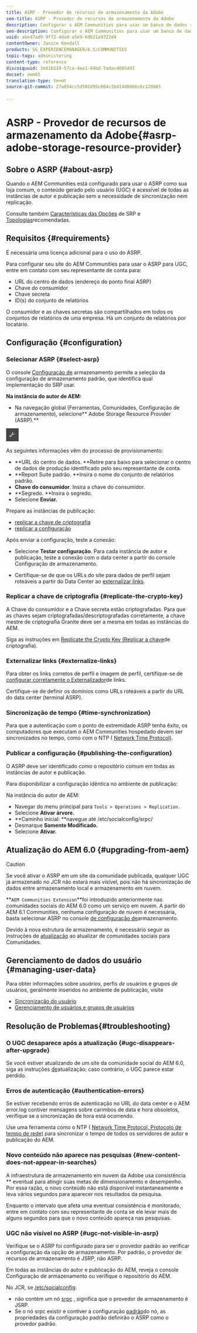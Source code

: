 ```yaml
---
title: ASRP - Provedor de recursos de armazenamento da Adobe
seo-title: ASRP - Provedor de recursos de armazenamento da Adobe
description: Configurar o AEM Communities para usar um banco de dados relacional como sua loja comum
seo-description: Configurar o AEM Communities para usar um banco de dados relacional como sua loja comum
uuid: abe47ad9-9f72-4dad-a5e9-6d621a9722d4
contentOwner: Janice Kendall
products: SG_EXPERIENCEMANAGER/6.5/COMMUNITIES
topic-tags: administering
content-type: reference
discoiquuid: 3e81b519-57ca-4ee1-94bd-7adac4605407
docset: aem65
translation-type: tm+mt
source-git-commit: 27a054cc5d502d95c664c3b414d0066c6c120b65

---
```



# ASRP - Provedor de recursos de armazenamento da Adobe{#asrp-adobe-storage-resource-provider}

## Sobre o ASRP {#about-asrp}

Quando o AEM Communities está configurado para usar o ASRP como sua loja comum, o conteúdo gerado pelo usuário (UGC) é acessível de todas as instâncias de autor e publicação sem a necessidade de sincronização nem replicação.

Consulte também [Características das Opções](/help/communities/working-with-srp.md#characteristics-of-srp-options) de SRP e [Topologias](/help/communities/topologies.md)recomendadas.

## Requisitos {#requirements}

É necessária uma licença adicional para o uso do ASRP.

Para configurar seu site do AEM Communities para usar o ASRP para UGC, entre em contato com seu representante de conta para:

* URL do centro de dados (endereço do ponto final ASRP)
* Chave do consumidor
* Chave secreta
* ID(s) do conjunto de relatórios

O consumidor e as chaves secretas são compartilhados em todos os conjuntos de relatórios de uma empresa. Há um conjunto de relatórios por locatário.

## Configuração {#configuration}

### Selecionar ASRP {#select-asrp}

O console [Configuração de](/help/communities/srp-config.md) armazenamento permite a seleção da configuração de armazenamento padrão, que identifica qual implementação do SRP usar.

**Na instância do autor de AEM:**

* Na navegação global (Ferramentas, Comunidades, Configuração de armazenamento), selecione** Adobe Storage Resource Provider (ASRP).**

![chlimage_1-30](assets/chlimage_1-30.png)

As seguintes informações vêm do processo de provisionamento:

* **URL do centro de dados. **Retire para baixo para selecionar o centro de dados de produção identificado pelo seu representante de conta.
* **Report Suite padrão. **Insira o nome do conjunto de relatórios padrão.
* **Chave do consumidor**. Insira a chave do consumidor.
* **Segredo. **Insira o segredo.
* Selecione **Enviar.**

Prepare as instâncias de publicação:

* [replicar a chave de criptografia](#replicate-the-crypto-key)
* [replicar a configuração](#publishing-the-configuration)

Após enviar a configuração, teste a conexão:

* Selecione **Testar configuração**. Para cada instância de autor e publicação, teste a conexão com o data center a partir do console Configuração de armazenamento.

* Certifique-se de que os URLs do site para dados de perfil sejam roteáveis a partir do Data Center ao [externalizar links](#externalize-links).

### Replicar a chave de criptografia {#replicate-the-crypto-key}

A Chave do consumidor e a Chave secreta estão criptografadas. Para que as chaves sejam criptografadas/descriptografadas corretamente, a chave mestre de criptografia Granite deve ser a mesma em todas as instâncias do AEM.

Siga as instruções em [Replicate the Crypto Key (Replicar a chave](/help/communities/deploy-communities.md#replicate-the-crypto-key)de criptografia).

### Externalizar links {#externalize-links}

Para obter os links corretos de perfil e imagem de perfil, certifique-se de [configurar corretamente o Externalizador](/help/sites-developing/externalizer.md)de links.

Certifique-se de definir os domínios como URLs roteáveis a partir do URL do data center (terminal ASRP).

### Sincronização de tempo {#time-synchronization}

Para que a autenticação com o ponto de extremidade ASRP tenha êxito, os computadores que executam o AEM Communities hospedado devem ser sincronizados no tempo, como com o NTP ( [Network Time Protocol)](https://www.ntp.org/).

### Publicar a configuração {#publishing-the-configuration}

O ASRP deve ser identificado como o repositório comum em todas as instâncias de autor e publicação.

Para disponibilizar a configuração idêntica no ambiente de publicação:

Na instância do autor de AEM:

* Navegar do menu principal para `Tools > Operations > Replication.`
* Selecione **Ativar árvore.**
* **Caminho inicial:
**navegue até /etc/socialconfig/srpc/
* Desmarque **Somente Modificado.**
* Selecione **Ativar.**

## Atualização do AEM 6.0 {#upgrading-from-aem}

>[!CAUTION]
>
>Se você ativar o ASRP em um site da comunidade publicada, qualquer UGC já armazenado no [](/help/communities/jsrp.md)JCR não estará mais visível, pois não há sincronização de dados entre armazenamento local e armazenamento em nuvem.

**`AEM Communities Extension`**foi introduzido anteriormente nas comunidades sociais do AEM 6.0 como um serviço em nuvem. A partir do AEM 6.1 Communities, nenhuma configuração de nuvem é necessária, basta selecionar ASRP no console [de configuração de](/help/communities/srp-config.md)armazenamento.

Devido à nova estrutura de armazenamento, é necessário seguir as instruções de [atualização](/help/communities/upgrade.md#adobe-cloud-storage) ao atualizar de comunidades sociais para Comunidades.

## Gerenciamento de dados do usuário {#managing-user-data}

Para obter informações sobre *usuários*, perfis *de* usuários e grupos *de* usuários, geralmente inseridos no ambiente de publicação, visite

* [Sincronização do usuário](/help/communities/sync.md)
* [Gerenciamento de usuários e grupos de usuários](/help/communities/users.md)

## Resolução de Problemas{#troubleshooting}

### O UGC desaparece após a atualização {#ugc-disappears-after-upgrade}

Se você estiver atualizando de um site da comunidade social do AEM 6.0, siga as instruções [de](/help/communities/upgrade.md#adobe-cloud-storage)atualização; caso contrário, o UGC parece estar perdido.

### Erros de autenticação {#authentication-errors}

Se estiver recebendo erros de autenticação no URL do data center e o AEM error.log contiver mensagens sobre carimbos de data e hora obsoletos, verifique se a sincronização de hora está ocorrendo.

Use uma ferramenta como o NTP ( [Network Time Protocol, Protocolo de tempo de rede)](https://www.ntp.org/) para sincronizar o tempo de todos os servidores de autor e publicação do AEM.

### Novo conteúdo não aparece nas pesquisas {#new-content-does-not-appear-in-searches}

A infraestrutura de armazenamento em nuvem da Adobe usa consistência ** eventual para atingir suas metas de dimensionamento e desempenho. Por essa razão, o novo conteúdo não está disponível instantaneamente e leva vários segundos para aparecer nos resultados da pesquisa.

Enquanto o intervalo que afeta uma eventual consistência é monitorado, entre em contato com seu representante de conta se ele levar mais de alguns segundos para que o novo conteúdo apareça nas pesquisas.

### UGC não visível no ASRP {#ugc-not-visible-in-asrp}

Verifique se o ASRP foi configurado para ser o provedor padrão ao verificar a configuração da opção de armazenamento. Por padrão, o provedor de recursos de armazenamento é JSRP, não ASRP.

Em todas as instâncias do autor e publicação do AEM, reveja o console Configuração de armazenamento ou verifique o repositório do AEM.

No JCR, se [/etc/socialconfig](https://localhost:4502/crx/de/index.jsp#/etc/socialconfig/):

* não contém um nó [srpc](https://localhost:4502/crx/de/index.jsp#/etc/socialconfig/srpc) , significa que o provedor de armazenamento é JSRP.
* Se o nó srpc existir e contiver a configuração [padrão](https://localhost:4502/crx/de/index.jsp#/etc/socialconfig/srpc/defaultconfiguration)do nó, as propriedades da configuração padrão definirão o ASRP como o provedor padrão.

